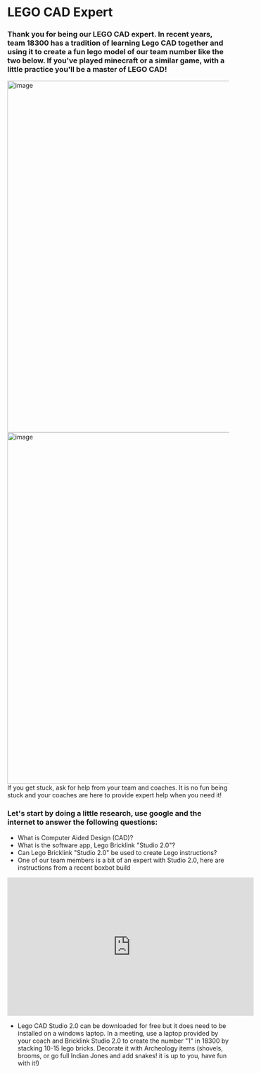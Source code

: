# LEGO CAD Expert
### Thank you for being our LEGO CAD expert.  In recent years, team 18300 has a tradition of learning Lego CAD together and using it to create a fun lego model of our team number like the two below.  If you've played minecraft or a similar game, with a little practice you'll be a master of LEGO CAD!
<img width="800"  alt="image" src="https://github.com/user-attachments/assets/ecb80d1a-6d63-4988-a8b8-f1ca1a44165d" />
<img width="800"  alt="image" src="https://github.com/user-attachments/assets/2425899a-2e61-4738-acb5-c3b5bdeb52c8" />
If you get stuck, ask for help from your team and coaches.  It is no fun being stuck and your coaches are here to provide expert help when you need it!

### Let's start by doing a little research, use google and the internet to answer the following questions:
- What is Computer Aided Design (CAD)?
- What is the software app, Lego Bricklink "Studio 2.0"?
- Can Lego Bricklink "Studio 2.0" be used to create Lego instructions?
- One of our team members is a bit of an expert with Studio 2.0, here are instructions from a recent boxbot build

<iframe width="560" height="315" src="https://www.youtube.com/embed/nSC1v7LvFNE?si=QxiAW_DHCoTntRCr" title="YouTube video player" frameborder="0" allow="accelerometer; autoplay; clipboard-write; encrypted-media; gyroscope; picture-in-picture; web-share" referrerpolicy="strict-origin-when-cross-origin" allowfullscreen></iframe>

- Lego CAD Studio 2.0 can be downloaded for free but it does need to be installed on a windows laptop.  In a meeting, use a laptop provided by your coach and Bricklink Studio 2.0 to create the number "1" in 18300 by stacking 10-15 lego bricks.  Decorate it with Archeology items (shovels, brooms, or go full Indian Jones and add snakes! it is up to you, have fun with it!) 
